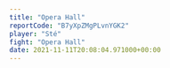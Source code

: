 ```yaml
---
title: "Opera Hall"
reportCode: "B7yXpZMgPLvnYGK2"
player: "Sté"
fight: "Opera Hall"
date: 2021-11-11T20:08:04.971000+00:00
---
```

